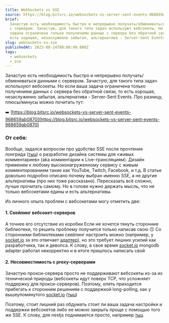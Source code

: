 ```yaml
---
title: WebSockets vs SSE
source: https://blog.bitsrc.io/websockets-vs-server-sent-events-968659ab0870
brief:
  Зачастую есть необходимость быстро и непрерывно получать/обмениваться данными
  с сервером. Зачастую, для такого типа задач используют вебсокеты. Но если ваша
  задача ограничена только получением данных с сервера без обратной связи, то
  есть хорошая, незаслуженно забытая, альтернатива - Server-Sent Events.
slug: websockets-vs-sse
publishedAt: 2023-08-24T00:00:00.000Z
tags:
  - websockets
  - sse
---
```


Зачастую есть необходимость быстро и непрерывно получать/обмениваться данными с
сервером. Зачастую, для такого типа задач используют вебсокеты. Но если ваша
задача ограничена только получением данных с сервера без обратной связи, то есть
хорошая, незаслуженно забытая, альтернатива - Server-Sent Events. Про разницу,
плюсы/минусы можно почитать тут:

➡️
[https://blog.bitsrc.io/websockets-vs-server-sent-events-968659ab0870](https://blog.bitsrc.io/websockets-vs-server-sent-events-968659ab0870)

### От себя:

Вообще, задался вопросом про удобство SSE после прочтения лонгрида
([тыц](https://systemdesign.one/live-comment-system-design/)) о разработке
дизайна системы для «живых комментариев» (aka комментарии к Live-трансляциям).
Дизайн применим к любому высоконагруженному сервису с живым комментированием
такие как YouTube, Twitch, Facebook, и т.д. В статье довольно подробно описано
почему выбран именно SSE, а не другие альтернативы (про них тоже рассказано).
Пересказать всё сложно, лучше прочитать самому. Но в голове нужно держать мысль,
что не только вебсокетами едины и есть альтернативы.

Из личного опыта проблем с вебсокетами могу отметить две:

#### 1. Скейлинг вебсокет-серверов

А точнее его отсутствие из коробки Если не хочется тянуть сторонние библиотеки,
то решить проблему получится только написав свою 🙃 Со сторонними библиотеками
скейлинг настроить можно (например, у [socket.io](https://socket.io/) за это
отвечает [адаптер](https://socket.io/docs/v4/adapter/)), но это требует лишних
усилий как разработчика, так и девопса. К слову, в свое время
[socket.io](https://socket.io/) mongodb adapter работал некорректно и в итоге
пришлось написать свой

#### 2. Несовместимость с proxy-серверами

Зачастую прокси-сервера просто не поддерживают вебсокеты из-за их технической
природы (вебсокеты идут поверх TCP, что усложняет поддержку для
прокси-серверов). Поэтому, опять приходится прибегать к сторонним решениям с
поддержкой long-polling, как у вышеупомянутого [socket.io](https://socket.io/)
([тыц](https://socket.io/docs/v4/#http-long-polling-fallback))

Поэтому, стоит лишний раз обдумать стоит ли ваша задача настройки и поддержки
вебсокетов либо ее можно закрыть проще с помощью того же SSE. К слову, для
nestjs поднимается просто, например
[тыц](https://medium.com/trendyol-tech/how-we-used-server-sent-events-sse-to-deliver-real-time-notifications-on-our-backend-ebae41d3b5cb)
